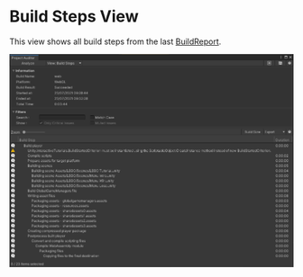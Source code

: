 <a name="Build Steps"></a>
# Build Steps View
This view shows all build steps from the last [BuildReport](https://docs.unity3d.com/ScriptReference/Build.Reporting.BuildReport.html).

<img src="images/build-steps.png">
